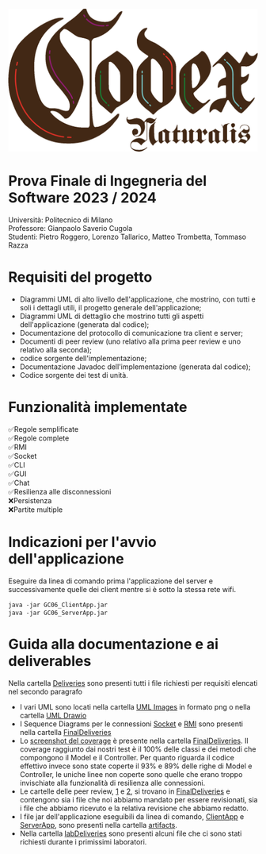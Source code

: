 ![Codex Naturalis Image](./src/main/resources/it/polimi/ingsw/gui/img/misc/title.png?raw=true)
# Prova Finale di Ingegneria del Software 2023 / 2024
Università: Politecnico di Milano <br>
Professore: Gianpaolo Saverio Cugola <br>
Studenti: Pietro Roggero, Lorenzo Tallarico, Matteo Trombetta, Tommaso Razza <br>
# Requisiti del progetto
- Diagrammi UML di alto livello dell'applicazione, che mostrino, con tutti e soli i dettagli utili, il progetto generale dell'applicazione;
- Diagrammi UML di dettaglio che mostrino tutti gli aspetti dell'applicazione (generata dal codice);
- Documentazione del protocollo di comunicazione tra client e server;
- Documenti di peer review (uno relativo alla prima peer review e uno relativo alla seconda);
- codice sorgente dell'implementazione;
- Documentazione Javadoc dell'implementazione (generata dal codice);
- Codice sorgente dei test di unità.
# Funzionalità implementate
✅Regole semplificate  <br>
✅Regole complete  <br>
✅RMI  <br>
✅Socket  <br>
✅CLI  <br>
✅GUI  <br>
✅Chat  <br>
✅Resilienza alle disconnessioni  <br>
❌Persistenza  <br>
❌Partite multiple  <br>
# Indicazioni per l'avvio dell'applicazione
Eseguire da linea di comando prima l'applicazione del server e successivamente quelle dei client mentre si è sotto la stessa rete wifi.
```
java -jar GC06_ClientApp.jar
java -jar GC06_ServerApp.jar
```
# Guida alla documentazione e ai deliverables
Nella cartella [Deliveries](./deliveries/) sono presenti tutti i file richiesti per requisiti elencati nel secondo paragrafo <br>
- I vari UML sono locati nella cartella [UML Images](./deliveries/FinalDeliveries/UML%Images/) in formato png o nella cartella [UML Drawio](./deliveries/FinalDeliveries/UML%Drawio/)
- I Sequence Diagrams per le connessioni [Socket](./deliveries/FinalDeliveries/ConnectionSocket.png) e [RMI](./deliveries/FinalDeliveries/ConnectionRMI.png) sono presenti nella cartella [FinalDeliveries](./deliveries/FinalDeliveries/)
- Lo [screenshot del coverage](./deliveries/FinalDeliveries/Coverage.png) è presente nella cartella [FinalDeliveries](./deliveries/FinalDeliveries/). Il coverage raggiunto dai nostri test è il 100% delle classi e dei metodi che compongono il Model e il Controller. Per quanto riguarda il codice effettivo invece sono state coperte il 93% e 89% delle righe di Model e Controller, le uniche linee non coperte sono quelle che erano troppo invischiate alla funzionalità di resilienza alle connessioni.
- Le cartelle delle peer review, [1](./deliveries/peer-review-1) e [2](./deliveries/peer-review-2), si trovano in [FinalDeliveries](./deliveries/FinalDeliveries/) e contengono sia i file che noi abbiamo mandato per essere revisionati, sia i file che abbiamo ricevuto e la relativa revisione che abbiamo redatto.
- I file jar dell'applicazione eseguibili da linea di comando, [ClientApp](./deliveries/out/artifacts/GC06_ClientApp_jar/GC06_ClientApp.jar) e [ServerApp](./deliveries/out/artifacts/GC06_ServerApp_jar/GC06_ServerApp.jar), sono presenti nella cartella [artifacts](./deliveries/out/artifacts/).
- Nella cartella [labDeliveries](./deliveries/labDeliveries/) sono presenti alcuni file che ci sono stati richiesti durante i primissimi laboratori.
